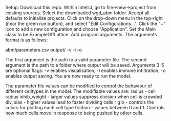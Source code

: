 Setup:
Download this repo.
Within IntelliJ, go to file->new->project from existing sources.
Select the downloaded wgd_abm folder. Accept all defaults to initialize projects.
Click on the drop-down menu in the top-right (near the green run button), and select "Edit Configurations...".
Click the "+" icon to add a new configuration and choose "Application".
Set the Main class to be ExampleOffLattice.
Add program arguments. The arguments format is as follows:

abm/parameters.csv output/ -v -i -o

The first argument is the path to a valid parameter file.
The second argument is the path to a folder where output will be saved. 
Arguments 3-5 are optional flags: -v enables visualisation, -i enables immune infiltration, -o enables output saving. 
You are now ready to run the model.

The parameter file values can be modified to control the behaviour of different celltypes in the model. 
The modifiable values are:
radius - cell radius
inhib_weight - larger values suppress division when cell is crowded
div_bias - higher values lead to faster dividing cells
r	g	b	- controls the colors for plotting each cell type
friction - values between 0 and 1. Controls how much cells move in response to being pushed by other cells.

